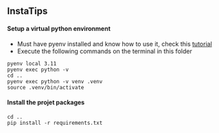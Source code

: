## InstaTips

#### Setup a virtual python environment
* Must have pyenv installed and know how to use it, check this [tutorial](https://blog.teclado.com/how-to-use-pyenv-manage-python-versions/)
* Execute the following commands on the terminal in this folder
```
pyenv local 3.11
pyenv exec python -v
cd ..
pyenv exec python -v venv .venv
source .venv/bin/activate
```

#### Install the projet packages
```
cd ..
pip install -r requirements.txt
```

